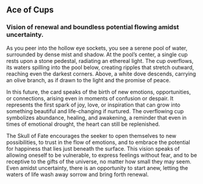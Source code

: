 ## Ace of Cups
### Vision of renewal and boundless potential flowing amidst uncertainty.

As you peer into the hollow eye sockets, you see a serene pool of water, surrounded by dense mist and shadow. At the pool’s center, a single cup rests upon a stone pedestal, radiating an ethereal light. The cup overflows, its waters spilling into the pool below, creating ripples that stretch outward, reaching even the darkest corners. Above, a white dove descends, carrying an olive branch, as if drawn to the light and the promise of peace.

In this future, the card speaks of the birth of new emotions, opportunities, or connections, arising even in moments of confusion or despair. It represents the first spark of joy, love, or inspiration that can grow into something beautiful and life-changing if nurtured. The overflowing cup symbolizes abundance, healing, and awakening, a reminder that even in times of emotional drought, the heart can still be replenished.

The Skull of Fate encourages the seeker to open themselves to new possibilities, to trust in the flow of emotions, and to embrace the potential for happiness that lies just beneath the surface. This vision speaks of allowing oneself to be vulnerable, to express feelings without fear, and to be receptive to the gifts of the universe, no matter how small they may seem. Even amidst uncertainty, there is an opportunity to start anew, letting the waters of life wash away sorrow and bring forth renewal.
